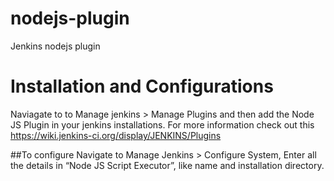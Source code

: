# nodejs-plugin
Jenkins nodejs plugin

# Installation and Configurations
Naviagate to to Manage jenkins > Manage Plugins and then add the Node JS Plugin in your jenkins installations. 
For more information check out this https://wiki.jenkins-ci.org/display/JENKINS/Plugins

##To configure 
Navigate to Manage Jenkins > Configure System, 
Enter all the details in “Node JS Script Executor”, like name and installation directory.

